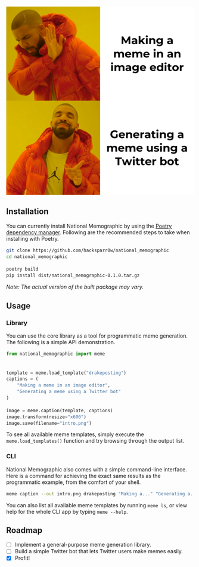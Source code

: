![Introduction][1]

## Installation

You can currently install National Memographic by using the
[Poetry dependency manager][2]. Following are the recommended steps to take
when installing with Poetry.

```bash
git clone https://github.com/hacksparr0w/national_memographic
cd national_memographic

poetry build
pip install dist/national_memographic-0.1.0.tar.gz
```

_Note: The actual version of the built package may vary._

## Usage

### Library

You can use the core library as a tool for programmatic meme generation. The
following is a simple API demonstration.

```python
from national_memographic import meme


template = meme.load_template("drakeposting")
captions = (
    "Making a meme in an image editor",
    "Generating a meme using a Twitter bot"
)

image = meme.caption(template, captions)
image.transform(resize="x600")
image.save(filename="intro.png")
```

To see all available meme templates, simply execute the
`meme.load_templates()` function and try browsing through the output list.

### CLI

National Memographic also comes with a simple command-line interface. Here is
a command for achieving the exact same results as the programmatic example,
from the comfort of your shell.

```bash
meme caption --out intro.png drakeposting "Making a..." "Generating a..."
```

You can also list all available meme templates by running `meme ls`, or view
help for the whole CLI app by typing `meme --help`.

## Roadmap
 - [ ] Implement a general-purpose meme generation library.
 - [ ] Build a simple Twitter bot that lets Twitter users make memes easily.
 - [x] Profit!

[1]: https://raw.githubusercontent.com/hacksparr0w/national_memographic/main/intro.png
[2]: https://github.com/python-poetry/poetry

